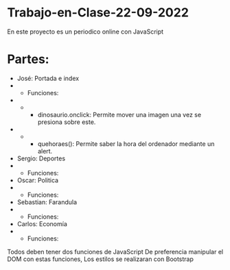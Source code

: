 # Trabajo-en-Clase-22-09-2022
En este proyecto es un periodico online con JavaScript

# Partes:
- José: Portada e index 
- - Funciones:
- - - dinosaurio.onclick: Permite mover una imagen una vez se presiona sobre este. 
- - - quehoraes(): Permite saber la hora del ordenador mediante un alert. 
- Sergio: Deportes
- - Funciones:
- Oscar: Politica
- - Funciones:
- Sebastian: Farandula
- - Funciones:
- Carlos: Economía
- - Funciones:

Todos deben tener dos funciones de JavaScript De preferencia manipular el DOM con estas funciones, Los estilos se realizaran con Bootstrap